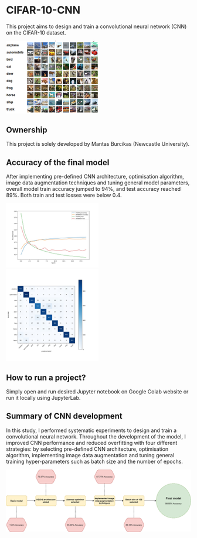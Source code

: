 # CIFAR-10-CNN
This project aims to design and train a convolutional neural network (CNN) on the CIFAR-10 dataset.

<p align="left">
  <img src="/Images/CIFAR-10.png" width="50%"/>
</p>

## Ownership
This project is solely developed by Mantas Burcikas (Newcastle University).

## Accuracy of the final model
After implementing pre-defined CNN architecture, optimisation algorithm, image data augmentation techniques and tuning general model parameters, overall model train accuracy jumped to 94%, and test accuracy reached 89%. Both train and test losses were below 0.4. 

<p align="left">
  <img src="/Images/Final-model-accuracy-loss.jpg" width="50%" />
  <img src="/Images/Final-model-confusion-matrix.jpg" width="50%" />
</p>

## How to run a project?
Simply open and run desired Jupyter notebook on Google Colab website or run it locally using JupyterLab.

## Summary of CNN development
In this study, I performed systematic experiments to design and train a convolutional neural network.
Throughout the development of the model, I improved CNN performance and reduced overfitting with
four different strategies: by selecting pre-defined CNN architecture, optimisation algorithm,
implementing image data augmentation and tuning general training hyper-parameters such as batch
size and the number of epochs.

<p align="left">
  <img src="/Images/Development-summary.png" width="100%"/>
</p>
